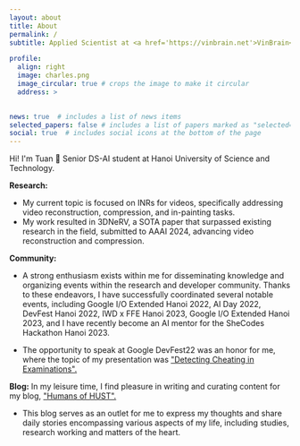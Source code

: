 ```yaml
---
layout: about
title: About
permalink: /
subtitle: Applied Scientist at <a href='https://vinbrain.net'>VinBrain</a>

profile:
  align: right
  image: charles.png
  image_circular: true # crops the image to make it circular
  address: >
   

news: true  # includes a list of news items
selected_papers: false # includes a list of papers marked as "selected={true}"
social: true  # includes social icons at the bottom of the page
---
```

Hi! I'm Tuan 🤗 Senior DS-AI student at Hanoi University of Science and Technology.

**Research:** 
* My current topic is focused on INRs for videos, specifically addressing video reconstruction, compression, and in-painting tasks. 
* My work resulted in 3DNeRV, a SOTA paper that surpassed existing research in the field, submitted to AAAI 2024, advancing video reconstruction and compression.

**Community:** 

* A strong enthusiasm exists within me for disseminating knowledge and organizing events within the research and developer community. Thanks to these endeavors, I have successfully coordinated several notable events, including Google I/O Extended Hanoi 2022, AI Day 2022, DevFest Hanoi 2022, IWD x FFE Hanoi 2023, Google I/O Extended Hanoi 2023, and I have recently become an AI mentor for the SheCodes Hackathon Hanoi 2023. 
  
* The opportunity to speak at Google DevFest22 was an honor for me, where the topic of my presentation was ["Detecting Cheating in Examinations".](https://www.facebook.com/GDGhanoi/photos/a.295913770557546/2473122272836674/)

**Blog:** In my leisure time, I find pleasure in writing and curating content for my blog, ["Humans of HUST".](https://www.facebook.com/pageofhumanshust)

* This blog serves as an outlet for me to express my thoughts and share daily stories encompassing various aspects of my life, including studies, research working and matters of the heart.